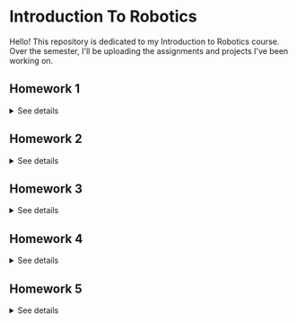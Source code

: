 # Introduction To Robotics

Hello! This repository is dedicated to my Introduction to Robotics course. Over the semester, I'll be uploading the assignments and projects I've been working on.

## Homework 1
<details>
  <summary>See details</summary>

  ### Create this repository.
</details>

## Homework 2
<details>
  <summary>See details</summary>

  ### This assignment focuses on controlling each channel (Red, Green, and Blue)of  an  RGB  LED  using  individual  potentiometers.
  ### Components: 
      RGB LED (at least 1)
      Potentiometers (at least 3)
      Resistors and wires as needed

  ### Task
      Use a separate potentiometer for controlling each color of the RGB LED:Red,Green, andBlue.  
      This control must leverage digital electronics.  
      Specifically,I  need  to  read  the  potentiometer’s  value  with  Arduino  and  then  write  a mapped value to the LED pins.

  ### Setup
  ![](https://github.com/AntoniaOancea/IntroductionToRobotics/blob/main/Homework%202/setup-2.jpg)

  ### [Video](https://youtu.be/AsdBe3tzsQs)

  ### [Code](https://github.com/AntoniaOancea/IntroductionToRobotics/blob/main/Homework%202/homework_2/homework_2.ino)

  </details>


## Homework 3
<details>
  <summary>See details</summary>

  ### This assignment involves simulating a 3-floor elevator control system using LEDs, buttons, and a buzzer with Arduino.
  ### Components: 
      • LEDs (At least 4: 3 for the floors and 1 for the elevator’s operational state)
      • Buttons (At least 3 for floor calls)
      • Buzzer (1)
      • Resistors and wires as needed

  ### Task
      Design a control system that simulates a 3-floor elevator using the Arduino platform. Here are the specific requirements:
      • LED Indicators: Each of the 3 LEDs should represent one of the 3 floors.
          The LED corresponding to the current floor should light up. Additionally,another LED should represent the elevator’s 
          operational state. It should blink when the elevator is moving and remain static when stationary.
      • Buttons: Implement 3 buttons that represent the call buttons from the 3 floors. When pressed, the elevator should simulate
      movement towards the floor after a short interval (2-3 seconds).
      • Buzzer : The buzzer should sound briefly during the following scenarios:
          – Elevator arriving at the desired floor (something resembling a ”cling”).
          – Elevator doors closing and movement (pro tip: split them into 2 different sounds)
      • State Change & Timers: If the elevator is already at the desired floor, pressing the button for that floor should have 
      no effect. Otherwise, after a button press, the elevator should ”wait for the doors to close” and then ”move” to the 
      corresponding floor. If the elevator is in movement, it should either do nothing or it should stack its decision 
      (get to the first programmed floor, open the doors, wait, close them and then go to the next desired floor).
      • Debounce: for the buttons to avoid unintentional repeated button presses

  ### Bonus:
  ##### Buzzer
  ##### Queue for elevator calls

  ### Setup
  ![](https://github.com/AntoniaOancea/IntroductionToRobotics/blob/main/Homework%203/homework3.jpg)

  ### [Video](https://www.youtube.com/watch?v=2bYAEGiis1o)

  ### [Code](https://github.com/AntoniaOancea/IntroductionToRobotics/blob/main/Homework%203/homework3/homework3.ino)

  </details>

  ## Homework 4
<details>
  <summary>See details</summary>

  ### This assignment involves using a joystick to control the position of the segment and set on/off the leds on the display.
  ### Components: 
      • 7-segment display
      • Joystick
      • Resistors and wires as needed

  ### Task
      • the initial position should be on the DP
      • the current position should blinck
      • the joystick control the movement from one segment to another
      • short press on the button should change the segment state from ON to OFF or from OFF to ON
      • long pressing the button resets the entire display by turning all the segments OFF and moving the current position to DP

  ### Table for corresponding movement
  ![](https://github.com/AntoniaOancea/IntroductionToRobotics/blob/main/Homework%204/image.png)

      
  ### Setup
  ![](https://github.com/AntoniaOancea/IntroductionToRobotics/blob/main/Homework%204/homework4.jpg)

  ### [Video](https://www.youtube.com/watch?v=t3oWBuS-0tk)

  ### [Code](https://github.com/AntoniaOancea/IntroductionToRobotics/blob/main/Homework%204/homework4/homework4.ino)

  </details>

  ## Homework 5
<details>
  <summary>See details</summary>

  ### This assignment involves using a 4 digit 7 segment display to implement a stopwatcher timer with a functionality for saving laps.
  ### Components: 
      • 4 digit 7-segment display
      • 3 buttons
      • Resistors and wires as needed

  ### Task
      • Implement 3 buttons: LAP, START/STOP, RESET 
      • Start with "000.0". Press START button  => the timer will start.
      • LAP button will save the current time if timer is not in pause mode, else it will display saved laps.
      • If the timer is in PAUSE mode, Reset button will restart timer showing "000.0".
 
  ### Setup
  ![](https://github.com/AntoniaOancea/IntroductionToRobotics/blob/main/Homework%205/homework5.jpg)

  ### [Video](https://www.youtube.com/watch?v=X44U0F4q8nE)

  ### [Code](https://github.com/AntoniaOancea/IntroductionToRobotics/blob/main/Homework%205/homework5/homework5.ino)

  </details>
